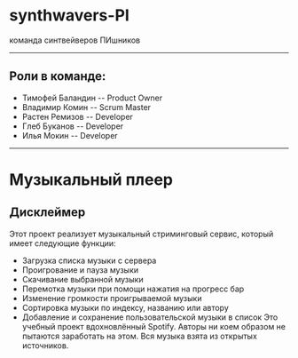 # synthwavers-PI
команда синтвейверов ПИшников
****
## Роли в команде:
* Тимофей Баландин -- Product Owner
* Владимир Комин -- Scrum Master
* Растен Ремизов -- Developer
* Глеб Буканов -- Developer
* Илья Мокин -- Developer
****
# Музыкальный плеер

## Дисклеймер
Этот проект реализует музыкальный стриминговый сервис, который имеет следующие функции:
* Загрузка списка музыки с сервера
* Проигрование и пауза музыки
* Скачивание выбранной музыки
* Перемотка музыки при помощи нажатия на прогресс бар
* Изменение громкости проигрываемой музыки
* Сортировка музыки по индексу, названию или автору
* Добавление и сохранение пользовательской музыки в список
Это учебный проект вдохновлённый Spotify. Авторы ни коем образом не пытаются заработать на этом.
Вся музыка взята из открытых источников.
